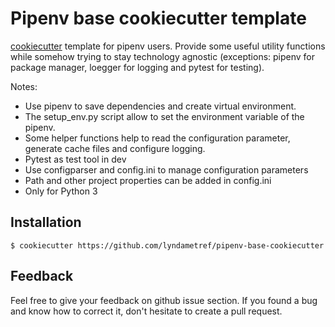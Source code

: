 # Pipenv base cookiecutter template

[cookiecutter](https://cookiecutter.readthedocs.io) template for pipenv users. Provide some useful utility
 functions while somehow trying to stay technology agnostic (exceptions: pipenv for package manager, loegger for 
logging and pytest for testing).
  
Notes:
- Use pipenv to save dependencies and create virtual environment. 
- The setup_env.py script allow to set the environment variable of the pipenv. 
- Some helper functions help to read the configuration parameter, generate cache files and configure logging. 
- Pytest as test tool in dev
- Use configparser and config.ini to manage configuration parameters
- Path and other project properties can be added in config.ini
- Only for Python 3

## Installation
```
$ cookiecutter https://github.com/lyndametref/pipenv-base-cookiecutter
```

## Feedback
Feel free to give your feedback on github issue section. If you found a bug and know how to correct it, don't
 hesitate to create a  pull request.